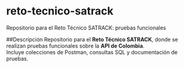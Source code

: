 # reto-tecnico-satrack
Repositorio para el Reto Técnico SATRACK: pruebas funcionales 


##Descripción
Repositorio para el **Reto Técnico SATRACK**, donde se realizan pruebas funcionales sobre la **API de Colombia**.  
Incluye colecciones de Postman, consultas SQL y documentación de pruebas.
